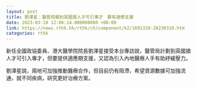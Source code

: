 ```yaml
---
layout: post
title: 劉澤星：醫管局擬到英國搶人才可引專才　要有適應支援
date: 2023-03-10 12:06:14.000000000 +08:00
link: https://news.rthk.hk/rthk/ch/component/k2/1691328-20230310.htm
categories: rthk
---
```


新任全國政協委員、港大醫學院院長劉澤星接受本台專訪說，醫管局計劃到英國搶人才可引入專才，但要提供適應期支援，又認為引入內地醫療人手有助紓緩壓力。

劉澤星說，兩地可加強推動醫療合作，但目前仍有阻滯，希望資源數據可加強流通，就不同疾病，研究更好治療方案。
